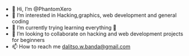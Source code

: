 - 👋 Hi, I’m @PhantomXero
- 👀 I’m interested in Hacking,graphics, web development and general coding
- 🌱 I’m currently trying learning everything 🤣
- 💞️ I’m looking to collaborate on hacking and web development projects for beginners
- 📫 How to reach me dalitso.w.banda@gmail.com

<!---
PhantomXero/PhantomXero is a ✨ special ✨ repository because its `README.md` (this file) appears on your GitHub profile.
You can click the Preview link to take a look at your changes.
--->
